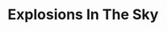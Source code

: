 ---
title: "Explosions In The Sky"
summary: "American post-rock band from Austin, Texas formed in 1999. The quartet originally played under the name Breaker Morant, then changed to the current name in 1999. Lineup: Mark Smith - Guitar Michael James - Bass Munaf Rayani - Guitar Christopher Hrasky - Drums"
image: "explosions-in-the-sky.jpg"
apple_music_artist_url: "https://music.apple.com/gb/artist/explosions-in-the-sky/27051074"
---